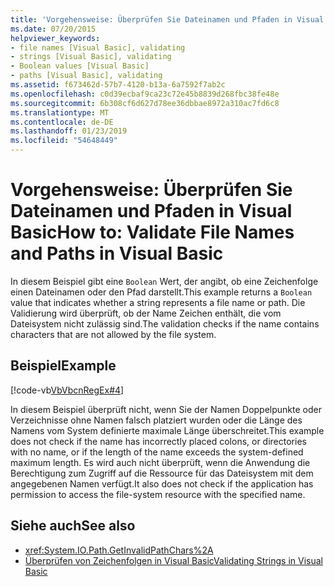 ```yaml
---
title: 'Vorgehensweise: Überprüfen Sie Dateinamen und Pfaden in Visual Basic'
ms.date: 07/20/2015
helpviewer_keywords:
- file names [Visual Basic], validating
- strings [Visual Basic], validating
- Boolean values [Visual Basic]
- paths [Visual Basic], validating
ms.assetid: f673462d-57b7-4120-b13a-6a7592f7ab2c
ms.openlocfilehash: c0d39ecbaf9ca23c72e45b8839d268fbc38fe48e
ms.sourcegitcommit: 6b308cf6d627d78ee36dbbae8972a310ac7fd6c8
ms.translationtype: MT
ms.contentlocale: de-DE
ms.lasthandoff: 01/23/2019
ms.locfileid: "54648449"
---
```

# <a name="how-to-validate-file-names-and-paths-in-visual-basic"></a><span data-ttu-id="5297c-102">Vorgehensweise: Überprüfen Sie Dateinamen und Pfaden in Visual Basic</span><span class="sxs-lookup"><span data-stu-id="5297c-102">How to: Validate File Names and Paths in Visual Basic</span></span>
<span data-ttu-id="5297c-103">In diesem Beispiel gibt eine `Boolean` Wert, der angibt, ob eine Zeichenfolge einen Dateinamen oder den Pfad darstellt.</span><span class="sxs-lookup"><span data-stu-id="5297c-103">This example returns a `Boolean` value that indicates whether a string represents a file name or path.</span></span> <span data-ttu-id="5297c-104">Die Validierung wird überprüft, ob der Name Zeichen enthält, die vom Dateisystem nicht zulässig sind.</span><span class="sxs-lookup"><span data-stu-id="5297c-104">The validation checks if the name contains characters that are not allowed by the file system.</span></span>  
  
## <a name="example"></a><span data-ttu-id="5297c-105">Beispiel</span><span class="sxs-lookup"><span data-stu-id="5297c-105">Example</span></span>  
 [!code-vb[VbVbcnRegEx#4](../../../../visual-basic/programming-guide/language-features/strings/codesnippet/VisualBasic/how-to-validate-file-names-and-paths_1.vb)]  
  
 <span data-ttu-id="5297c-106">In diesem Beispiel überprüft nicht, wenn Sie der Namen Doppelpunkte oder Verzeichnisse ohne Namen falsch platziert wurden oder die Länge des Namens vom System definierte maximale Länge überschreitet.</span><span class="sxs-lookup"><span data-stu-id="5297c-106">This example does not check if the name has incorrectly placed colons, or directories with no name, or if the length of the name exceeds the system-defined maximum length.</span></span> <span data-ttu-id="5297c-107">Es wird auch nicht überprüft, wenn die Anwendung die Berechtigung zum Zugriff auf die Ressource für das Dateisystem mit dem angegebenen Namen verfügt.</span><span class="sxs-lookup"><span data-stu-id="5297c-107">It also does not check if the application has permission to access the file-system resource with the specified name.</span></span>  
  
## <a name="see-also"></a><span data-ttu-id="5297c-108">Siehe auch</span><span class="sxs-lookup"><span data-stu-id="5297c-108">See also</span></span>
- <xref:System.IO.Path.GetInvalidPathChars%2A>
- [<span data-ttu-id="5297c-109">Überprüfen von Zeichenfolgen in Visual Basic</span><span class="sxs-lookup"><span data-stu-id="5297c-109">Validating Strings in Visual Basic</span></span>](../../../../visual-basic/programming-guide/language-features/strings/validating-strings.md)
